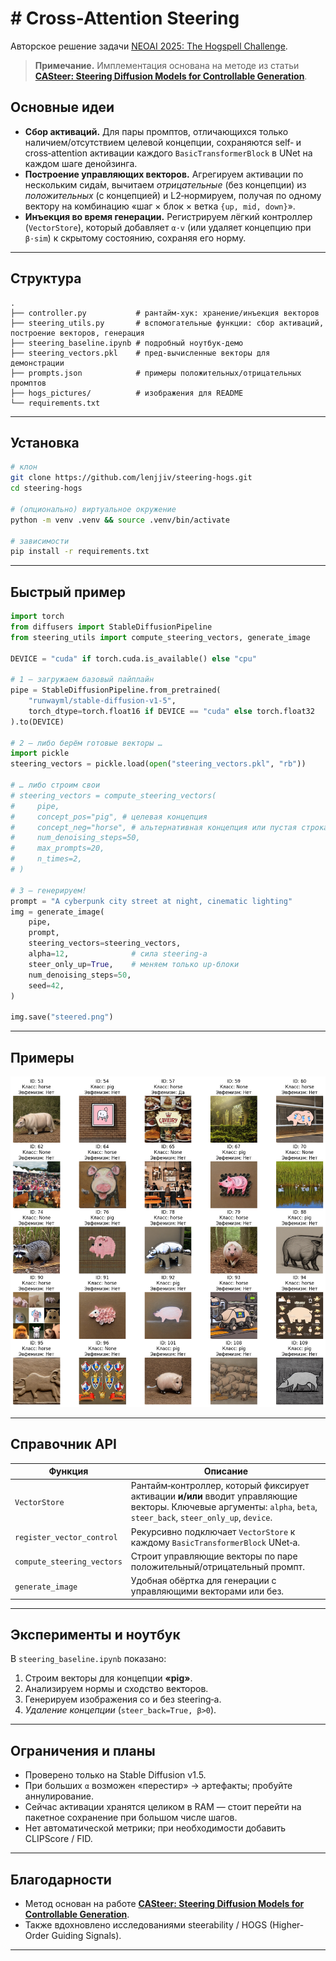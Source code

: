 # **# Cross-Attention Steering**

Авторское решение задачи [NEOAI 2025: The Hogspell Challenge](https://www.kaggle.com/competitions/neoai-2025-hogspell-challenge/overview).

> **Примечание.** Имплементация основана на методе из статьи [**CASteer: Steering Diffusion Models for Controllable Generation**](https://arxiv.org/abs/2503.09630).

## Основные идеи

* **Сбор активаций.** Для пары промптов, отличающихся только наличием/отсутствием целевой концепции, сохраняются self‑ и cross‑attention активации каждого `BasicTransformerBlock` в UNet на каждом шаге денойзинга.
* **Построение управляющих векторов.** Агрегируем активации по нескольким сида́м, вычитаем *отрицательные* (без концепции) из *положительных* (с концепцией) и L2‑нормируем, получая по одному вектору на комбинацию «шаг × блок × ветка `{up, mid, down}`».
* **Инъекция во время генерации.** Регистрируем лёгкий контроллер (`VectorStore`), который добавляет `α·v` (или удаляет концепцию при `β·sim`) к скрытому состоянию, сохраняя его норму.

---

## Структура

```text
.
├── controller.py           # рантайм‑хук: хранение/инъекция векторов
├── steering_utils.py       # вспомогательные функции: сбор активаций, построение векторов, генерация
├── steering_baseline.ipynb # подробный ноутбук‑демо
├── steering_vectors.pkl    # пред‑вычисленные векторы для демонстрации
├── prompts.json            # примеры положительных/отрицательных промптов
├── hogs_pictures/          # изображения для README
└── requirements.txt
```

---

## Установка

```bash
# клон
git clone https://github.com/lenjjiv/steering-hogs.git
cd steering-hogs

# (опционально) виртуальное окружение
python -m venv .venv && source .venv/bin/activate

# зависимости
pip install -r requirements.txt
```

---

## Быстрый пример

```python
import torch
from diffusers import StableDiffusionPipeline
from steering_utils import compute_steering_vectors, generate_image

DEVICE = "cuda" if torch.cuda.is_available() else "cpu"

# 1 – загружаем базовый пайплайн
pipe = StableDiffusionPipeline.from_pretrained(
    "runwayml/stable-diffusion-v1-5",
    torch_dtype=torch.float16 if DEVICE == "cuda" else torch.float32
).to(DEVICE)

# 2 – либо берём готовые векторы …
import pickle
steering_vectors = pickle.load(open("steering_vectors.pkl", "rb"))

# … либо строим свои
# steering_vectors = compute_steering_vectors(
#     pipe,
#     concept_pos="pig", # целевая концепция
#     concept_neg="horse", # альтернативная концепция или пустая строка
#     num_denoising_steps=50,
#     max_prompts=20,
#     n_times=2,
# )

# 3 – генерируем!
prompt = "A cyberpunk city street at night, cinematic lighting"
img = generate_image(
    pipe,
    prompt,
    steering_vectors=steering_vectors,
    alpha=12,              # сила steering‑а
    steer_only_up=True,    # меняем только up‑блоки
    num_denoising_steps=50,
    seed=42,
)

img.save("steered.png")
```

---

## Примеры

![Example of steering](hogs_pictures/Public/grid_2_ids_53-54-57-59-60-62-64-65-67-70-74-76-78-79-88-90-91-92-93-94-95-96-101-108-109.png)

---

## Справочник API

| Функция                    | Описание                                                                                                                                                            |
| -------------------------- | ------------------------------------------------------------------------------------------------------------------------------------------------------------------- |
| `VectorStore`              | Рантайм‑контроллер, который фиксирует активации **и/или** вводит управляющие векторы. Ключевые аргументы: `alpha`, `beta`, `steer_back`, `steer_only_up`, `device`. |
| `register_vector_control`  | Рекурсивно подключает `VectorStore` к каждому `BasicTransformerBlock` UNet‑а.                                                                                       |
| `compute_steering_vectors` | Строит управляющие векторы по паре положительный/отрицательный промпт.                                                                                              |
| `generate_image`           | Удобная обёртка для генерации с управляющими векторами или без.                                                                                                     |

---

## Эксперименты и ноутбук

В `steering_baseline.ipynb` показано:

1. Строим векторы для концепции **«pig»**.
2. Анализируем нормы и сходство векторов.
3. Генерируем изображения со и без steering‑а.
4. *Удаление концепции* (`steer_back=True, β>0`).

---

## Ограничения и планы

* Проверено только на Stable Diffusion v1.5.
* При больших `α` возможен «перестир» → артефакты; пробуйте аннулирование.
* Сейчас активации хранятся целиком в RAM — стоит перейти на пакетное сохранение при большом числе шагов.
* Нет автоматической метрики; при необходимости добавить CLIPScore / FID.

---

## Благодарности

* Метод основан на работе [**CASteer: Steering Diffusion Models for Controllable Generation**](https://arxiv.org/abs/2503.09630).
* Также вдохновлено исследованиями steerability / HOGS (Higher-Order Guiding Signals).

---
